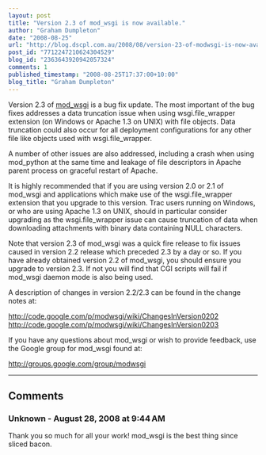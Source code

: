 ```yaml
---
layout: post
title: "Version 2.3 of mod_wsgi is now available."
author: "Graham Dumpleton"
date: "2008-08-25"
url: "http://blog.dscpl.com.au/2008/08/version-23-of-modwsgi-is-now-available.html"
post_id: "7712247210624304529"
blog_id: "2363643920942057324"
comments: 1
published_timestamp: "2008-08-25T17:37:00+10:00"
blog_title: "Graham Dumpleton"
---
```


Version 2.3 of [mod\_wsgi](http://www.modwsgi.org/) is a bug fix update. The most important of the bug fixes addresses a data truncation issue when using wsgi.file\_wrapper extension \(on Windows or Apache 1.3 on UNIX\) with file objects. Data truncation could also occur for all deployment configurations for any other file like objects used with wsgi.file\_wrapper.  
  
A number of other issues are also addressed, including a crash when using mod\_python at the same time and leakage of file descriptors in Apache parent process on graceful restart of Apache.  
  
It is highly recommended that if you are using version 2.0 or 2.1 of mod\_wsgi and applications which make use of the wsgi.file\_wrapper extension that you upgrade to this version. Trac users running on Windows, or who are using Apache 1.3 on UNIX, should in particular consider upgrading as the wsgi.file\_wrapper issue can cause truncation of data when downloading attachments with binary data containing NULL characters.  
  
Note that version 2.3 of mod\_wsgi was a quick fire release to fix issues caused in version 2.2 release which preceded 2.3 by a day or so. If you have already obtained version 2.2 of mod\_wsgi, you should ensure you upgrade to version 2.3. If not you will find that CGI scripts will fail if mod\_wsgi daemon mode is also being used.  
  
A description of changes in version 2.2/2.3 can be found in the change notes at:  
  
<http://code.google.com/p/modwsgi/wiki/ChangesInVersion0202>  
<http://code.google.com/p/modwsgi/wiki/ChangesInVersion0203>  
  
If you have any questions about mod\_wsgi or wish to provide feedback, use the Google group for mod\_wsgi found at:  
  
<http://groups.google.com/group/modwsgi>

---

## Comments

### Unknown - August 28, 2008 at 9:44 AM

Thank you so much for all your work\! mod\_wsgi is the best thing since sliced bacon.

